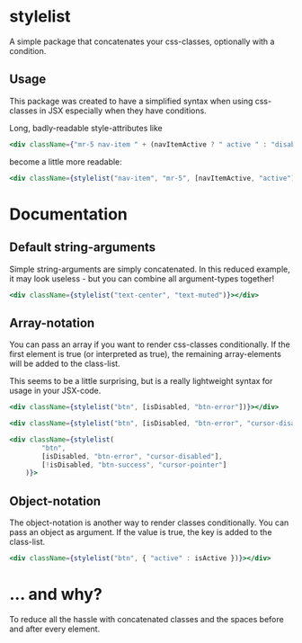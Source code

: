 # stylelist

A simple package that concatenates your css-classes, optionally with a condition.

## Usage

This package was created to have a simplified syntax when using css-classes in JSX especially when they have conditions.

Long, badly-readable style-attributes like

```jsx
<div className={"mr-5 nav-item " + (navItemActive ? " active " : "disabled")}>Hello!</div>
```

become a little more readable:

```jsx
<div className={stylelist("nav-item", "mr-5", [navItemActive, "active"])}>Hello!</div>
```

# Documentation

## Default string-arguments

Simple string-arguments are simply concatenated. In this reduced example, it may look useless - but you can combine all argument-types together!

```jsx
<div className={stylelist("text-center", "text-muted")}></div>
```

## Array-notation

You can pass an array if you want to render css-classes conditionally. If the first element is true (or interpreted as true), the remaining array-elements will be added to the class-list.

This seems to be a little surprising, but is a really lightweight syntax for usage in your JSX-code.

```jsx
<div className={stylelist("btn", [isDisabled, "btn-error"])}></div>
```

```jsx
<div className={stylelist("btn", [isDisabled, "btn-error", "cursor-disabled"])}></div>
```

```jsx
<div className={stylelist(
		"btn",
		[isDisabled, "btn-error", "cursor-disabled"],
		[!isDisabled, "btn-success", "cursor-pointer"]
	)}>
```

## Object-notation

The object-notation is another way to render classes conditionally. You can pass an object as argument. If the value is true, the key is added to the class-list.

```jsx
<div className={stylelist("btn", { "active" : isActive })}></div>
```

# ... and why?

To reduce all the hassle with concatenated classes and the spaces before and after every element.
